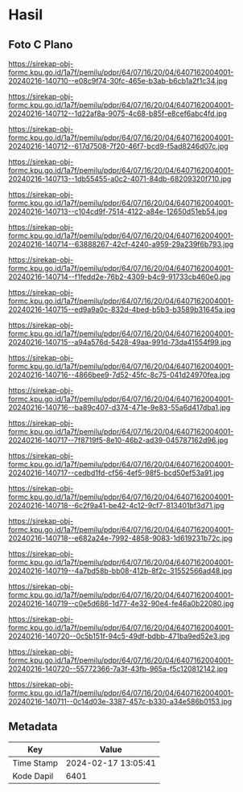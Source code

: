 # Hasil

## Foto C Plano

https://sirekap-obj-formc.kpu.go.id/1a7f/pemilu/pdpr/64/07/16/20/04/6407162004001-20240216-140710--e08c9f74-30fc-465e-b3ab-b6cb1a2f1c34.jpg

https://sirekap-obj-formc.kpu.go.id/1a7f/pemilu/pdpr/64/07/16/20/04/6407162004001-20240216-140712--1d22af8a-9075-4c68-b85f-e8cef6abc4fd.jpg

https://sirekap-obj-formc.kpu.go.id/1a7f/pemilu/pdpr/64/07/16/20/04/6407162004001-20240216-140712--617d7508-7f20-46f7-bcd9-f5ad8246d07c.jpg

https://sirekap-obj-formc.kpu.go.id/1a7f/pemilu/pdpr/64/07/16/20/04/6407162004001-20240216-140713--1db55455-a0c2-4071-84db-68209320f710.jpg

https://sirekap-obj-formc.kpu.go.id/1a7f/pemilu/pdpr/64/07/16/20/04/6407162004001-20240216-140713--c104cd9f-7514-4122-a84e-12650d51eb54.jpg

https://sirekap-obj-formc.kpu.go.id/1a7f/pemilu/pdpr/64/07/16/20/04/6407162004001-20240216-140714--63888267-42cf-4240-a959-29a239f6b793.jpg

https://sirekap-obj-formc.kpu.go.id/1a7f/pemilu/pdpr/64/07/16/20/04/6407162004001-20240216-140714--f1fedd2e-76b2-4309-b4c9-91733cb460e0.jpg

https://sirekap-obj-formc.kpu.go.id/1a7f/pemilu/pdpr/64/07/16/20/04/6407162004001-20240216-140715--ed9a9a0c-832d-4bed-b5b3-b3589b31645a.jpg

https://sirekap-obj-formc.kpu.go.id/1a7f/pemilu/pdpr/64/07/16/20/04/6407162004001-20240216-140715--a94a576d-5428-49aa-991d-73da41554f99.jpg

https://sirekap-obj-formc.kpu.go.id/1a7f/pemilu/pdpr/64/07/16/20/04/6407162004001-20240216-140716--4866bee9-7d52-45fc-8c75-041d24970fea.jpg

https://sirekap-obj-formc.kpu.go.id/1a7f/pemilu/pdpr/64/07/16/20/04/6407162004001-20240216-140716--ba89c407-d374-471e-9e83-55a6d417dba1.jpg

https://sirekap-obj-formc.kpu.go.id/1a7f/pemilu/pdpr/64/07/16/20/04/6407162004001-20240216-140717--7f8719f5-8e10-46b2-ad39-045787162d96.jpg

https://sirekap-obj-formc.kpu.go.id/1a7f/pemilu/pdpr/64/07/16/20/04/6407162004001-20240216-140717--cedbd1fd-cf56-4ef5-98f5-bcd50ef53a91.jpg

https://sirekap-obj-formc.kpu.go.id/1a7f/pemilu/pdpr/64/07/16/20/04/6407162004001-20240216-140718--6c2f9a41-be42-4c12-9cf7-813401bf3d71.jpg

https://sirekap-obj-formc.kpu.go.id/1a7f/pemilu/pdpr/64/07/16/20/04/6407162004001-20240216-140718--e682a24e-7992-4858-9083-1d619231b72c.jpg

https://sirekap-obj-formc.kpu.go.id/1a7f/pemilu/pdpr/64/07/16/20/04/6407162004001-20240216-140719--4a7bd58b-bb08-412b-8f2c-31552566ad48.jpg

https://sirekap-obj-formc.kpu.go.id/1a7f/pemilu/pdpr/64/07/16/20/04/6407162004001-20240216-140719--c0e5d686-1d77-4e32-90e4-fe46a0b22080.jpg

https://sirekap-obj-formc.kpu.go.id/1a7f/pemilu/pdpr/64/07/16/20/04/6407162004001-20240216-140720--0c5b151f-94c5-49df-bdbb-471ba9ed52e3.jpg

https://sirekap-obj-formc.kpu.go.id/1a7f/pemilu/pdpr/64/07/16/20/04/6407162004001-20240216-140720--55772366-7a3f-43fb-965a-f5c120812142.jpg

https://sirekap-obj-formc.kpu.go.id/1a7f/pemilu/pdpr/64/07/16/20/04/6407162004001-20240216-140711--0c14d03e-3387-457c-b330-a34e586b0153.jpg


## Metadata

| Key        | Value               |
| ---------- | ------------------- |
| Time Stamp | 2024-02-17 13:05:41 |
| Kode Dapil | 6401                |



